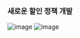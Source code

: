 ### 새로운 할인 정책 개발

![image](https://user-images.githubusercontent.com/40969203/103772441-e5fa2c80-506c-11eb-9cdb-d46c2e4c8cff.png)
![image](https://user-images.githubusercontent.com/40969203/103772448-ebf00d80-506c-11eb-91bb-e8cd149050b7.png)
